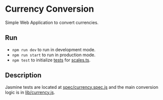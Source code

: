 # Currency Conversion

Simple Web Application to convert currencies.

## Run

- `npm run dev` to run in development mode.
- `npm run start` to run in production mode.
- `npm test` to initialize [tests](spec/currency.spec.js) for [scales.ts](lib/currency.js).

## Description

Jasmine tests are located at [spec/currency.spec.js](spec/currency.spec.js) and the main conversion logic is
in [lib/currency.js](lib/currency.js).